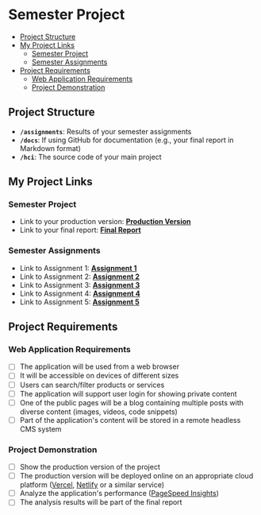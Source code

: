 # Semester Project <!-- omit in toc -->

- [Project Structure](#project-structure)
- [My Project Links](#my-project-links)
  - [Semester Project](#semester-project)
  - [Semester Assignments](#semester-assignments)
- [Project Requirements](#project-requirements)
  - [Web Application Requirements](#web-application-requirements)
  - [Project Demonstration](#project-demonstration)

## Project Structure

- **`/assignments`**: Results of your semester assignments
- **`/docs`**: If using GitHub for documentation (e.g., your final report in Markdown format)
- **`/hci`**: The source code of your main project

## My Project Links

### Semester Project

- Link to your production version: [**Production Version**](URL_TO_PRODUCTION_VERSION) <!-- Replace with actual URL -->
- Link to your final report: [**Final Report**](URL_TO_FINAL_REPORT) <!-- Replace with actual URL -->
<!-- Add more as necessary -->

### Semester Assignments

- Link to Assignment 1: [**Assignment 1**](assignments/Assignment%201/Figma.mp4) <!-- Replace with actual URL -->
- Link to Assignment 2: [**Assignment 2**](https://carpal-helicopter-e7b.notion.site/User-Personas-Information-Arhitecture-12f3b8213e468030a6eecb1ef5f5f04e) <!-- Replace with actual URL -->
- Link to Assignment 3: [**Assignment 3**](https://cyops.vercel.app/) <!-- Replace with actual URL -->
- Link to Assignment 4: [**Assignment 4**](assignments/Assignment%204/Main%20page.png) <!-- Replace with actual URL -->
- Link to Assignment 5: [**Assignment 5**](https://cyops.vercel.app/blog) <!-- Replace with actual URL -->
<!-- Add more assignments as necessary -->


## Project Requirements

### Web Application Requirements

- [ ] The application will be used from a web browser
- [ ] It will be accessible on devices of different sizes
- [ ] Users can search/filter products or services
- [ ] The application will support user login for showing private content
- [ ] One of the public pages will be a blog containing multiple posts with diverse content (images, videos, code snippets)
- [ ] Part of the application's content will be stored in a remote headless CMS system

### Project Demonstration

- [ ] Show the production version of the project
- [ ] The production version will be deployed online on an appropriate cloud platform ([Vercel](https://vercel.com), [Netlify](https://www.netlify.com/) or a similar service)
- [ ] Analyze the application's performance ([PageSpeed Insights](https://pagespeed.web.dev/))
- [ ] The analysis results will be part of the final report
